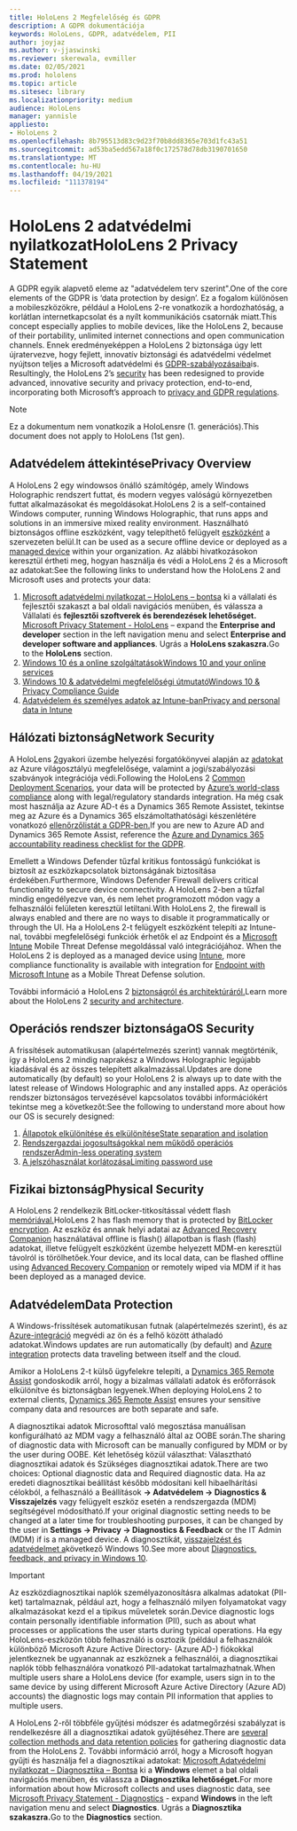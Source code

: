 ```yaml
---
title: HoloLens 2 Megfelelőség és GDPR
description: A GDPR dokumentációja
keywords: HoloLens, GDPR, adatvédelem, PII
author: joyjaz
ms.author: v-jjaswinski
ms.reviewer: skerewala, evmiller
ms.date: 02/05/2021
ms.prod: hololens
ms.topic: article
ms.sitesec: library
ms.localizationpriority: medium
audience: HoloLens
manager: yannisle
appliesto:
- HoloLens 2
ms.openlocfilehash: 8b795513d83c9d23f70b8dd8365e703d1fc43a51
ms.sourcegitcommit: ad53ba5edd567a18f0c172578d78db3190701650
ms.translationtype: MT
ms.contentlocale: hu-HU
ms.lasthandoff: 04/19/2021
ms.locfileid: "111378194"
---
```

# <a name="hololens-2-privacy-statement"></a><span data-ttu-id="5a67a-104">HoloLens 2 adatvédelmi nyilatkozat</span><span class="sxs-lookup"><span data-stu-id="5a67a-104">HoloLens 2 Privacy Statement</span></span>

<span data-ttu-id="5a67a-105">A GDPR egyik alapvető eleme az "adatvédelem terv szerint".</span><span class="sxs-lookup"><span data-stu-id="5a67a-105">One of the core elements of the GDPR is ‘data protection by design’.</span></span> <span data-ttu-id="5a67a-106">Ez a fogalom különösen a mobileszközökre, például a HoloLens 2-re vonatkozik a hordozhatóság, a korlátlan internetkapcsolat és a nyílt kommunikációs csatornák miatt.</span><span class="sxs-lookup"><span data-stu-id="5a67a-106">This concept especially applies to mobile devices, like the HoloLens 2, because of their portability, unlimited internet connections and open communication channels.</span></span> <span data-ttu-id="5a67a-107">Ennek eredményeképpen a HoloLens 2 biztonsága úgy lett újratervezve, hogy fejlett, innovatív biztonsági és adatvédelmi védelmet nyújtson teljes a Microsoft adatvédelmi és [GDPR-szabályozásaiba](https://privacy.microsoft.com/)is. [](https://docs.microsoft.com/hololens/security-architecture)</span><span class="sxs-lookup"><span data-stu-id="5a67a-107">Resultingly, the HoloLens 2’s [security](https://docs.microsoft.com/hololens/security-architecture) has been redesigned to provide advanced, innovative security and privacy protection, end-to-end, incorporating both Microsoft’s approach to [privacy and GDPR regulations](https://privacy.microsoft.com/).</span></span>

 >[!NOTE]
> <span data-ttu-id="5a67a-108">Ez a dokumentum nem vonatkozik a HoloLensre (1. generációs).</span><span class="sxs-lookup"><span data-stu-id="5a67a-108">This document does not apply to HoloLens (1st gen).</span></span>

## <a name="privacy-overview"></a><span data-ttu-id="5a67a-109">Adatvédelem áttekintése</span><span class="sxs-lookup"><span data-stu-id="5a67a-109">Privacy Overview</span></span>

<span data-ttu-id="5a67a-110">A HoloLens 2 egy windowsos önálló számítógép, amely Windows Holographic rendszert futtat, és modern vegyes valóságú környezetben futtat alkalmazásokat és megoldásokat.</span><span class="sxs-lookup"><span data-stu-id="5a67a-110">HoloLens 2 is a self-contained Windows computer, running Windows Holographic, that runs apps and solutions in an immersive mixed reality environment.</span></span> <span data-ttu-id="5a67a-111">Használható biztonságos offline eszközként, vagy telepíthető felügyelt [eszközként](https://docs.microsoft.com/mem/intune/fundamentals/windows-holographic-for-business) a szervezeten belül.</span><span class="sxs-lookup"><span data-stu-id="5a67a-111">It can be used as a secure offline device or deployed as a [managed device](https://docs.microsoft.com/mem/intune/fundamentals/windows-holographic-for-business) within your organization.</span></span> <span data-ttu-id="5a67a-112">Az alábbi hivatkozásokon keresztül értheti meg, hogyan használja és védi a HoloLens 2 és a Microsoft az adatokat:</span><span class="sxs-lookup"><span data-stu-id="5a67a-112">See the following links to understand how the HoloLens 2 and Microsoft uses and protects your data:</span></span>
1. <span data-ttu-id="5a67a-113">[Microsoft adatvédelmi nyilatkozat – HoloLens – bontsa](https://privacy.microsoft.com/privacystatement) ki a vállalati és fejlesztői szakaszt a bal oldali navigációs menüben, és válassza a Vállalati és **fejlesztői szoftverek és berendezések lehetőséget.** </span><span class="sxs-lookup"><span data-stu-id="5a67a-113">[Microsoft Privacy Statement - HoloLens](https://privacy.microsoft.com/privacystatement) – expand the **Enterprise and developer** section in the left navigation menu and select **Enterprise and developer software and appliances**.</span></span> <span data-ttu-id="5a67a-114">Ugrás a **HoloLens szakaszra.**</span><span class="sxs-lookup"><span data-stu-id="5a67a-114">Go to the **HoloLens** section.</span></span>
2.  [<span data-ttu-id="5a67a-115">Windows 10 és a online szolgáltatások</span><span class="sxs-lookup"><span data-stu-id="5a67a-115">Windows 10 and your online services</span></span>](https://privacy.microsoft.com/windows10privacy)
3.  [<span data-ttu-id="5a67a-116">Windows 10 & adatvédelmi megfelelőségi útmutató</span><span class="sxs-lookup"><span data-stu-id="5a67a-116">Windows 10 & Privacy Compliance Guide</span></span>](https://docs.microsoft.com/windows/privacy/windows-10-and-privacy-compliance)
4.  [<span data-ttu-id="5a67a-117">Adatvédelem és személyes adatok az Intune-ban</span><span class="sxs-lookup"><span data-stu-id="5a67a-117">Privacy and personal data in Intune</span></span>](https://docs.microsoft.com/mem/intune/protect/privacy-personal-data)

## <a name="network-security"></a><span data-ttu-id="5a67a-118">Hálózati biztonság</span><span class="sxs-lookup"><span data-stu-id="5a67a-118">Network Security</span></span>
<span data-ttu-id="5a67a-119">A HoloLens [2](https://docs.microsoft.com/hololens/common-scenarios)gyakori üzembe helyezési forgatókönyvei alapján az [adatokat](https://docs.microsoft.com/azure/compliance/) az Azure világosztályú megfelelősége, valamint a jogi/szabályozási szabványok integrációja védi.</span><span class="sxs-lookup"><span data-stu-id="5a67a-119">Following the HoloLens 2 [Common Deployment Scenarios](https://docs.microsoft.com/hololens/common-scenarios), your data will be protected by [Azure’s world-class compliance](https://docs.microsoft.com/azure/compliance/) along with legal/regulatory standards integration.</span></span> <span data-ttu-id="5a67a-120">Ha még csak most használja az Azure AD-t és a Dynamics 365 Remote Assistet, tekintse meg az Azure és a Dynamics 365 elszámoltathatósági készenlétére vonatkozó [ellenőrzőlistát a GDPR-ben.](https://docs.microsoft.com/compliance/regulatory/gdpr-arc-azure-dynamics)</span><span class="sxs-lookup"><span data-stu-id="5a67a-120">If you are new to Azure AD and Dynamics 365 Remote Assist, reference the [Azure and Dynamics 365 accountability readiness checklist for the GDPR](https://docs.microsoft.com/compliance/regulatory/gdpr-arc-azure-dynamics).</span></span>

<span data-ttu-id="5a67a-121">Emellett a Windows Defender tűzfal kritikus fontosságú funkciókat is biztosít az eszközkapcsolatok biztonságának biztosítása érdekében.</span><span class="sxs-lookup"><span data-stu-id="5a67a-121">Furthermore, Windows Defender Firewall delivers critical functionality to secure device connectivity.</span></span> <span data-ttu-id="5a67a-122">A HoloLens 2-ben a tűzfal mindig engedélyezve van, és nem lehet programozott módon vagy a felhasználói felületen keresztül letiltani.</span><span class="sxs-lookup"><span data-stu-id="5a67a-122">With HoloLens 2, the firewall is always enabled and there are no ways to disable it programmatically or through the UI.</span></span> <span data-ttu-id="5a67a-123">Ha a HoloLens 2-t felügyelt eszközként telepíti az Intune-nal, további megfelelőségi funkciók érhetők el az Endpoint és a [Microsoft Intune](https://docs.microsoft.com/mem/intune/protect/advanced-threat-protection) Mobile Threat Defense megoldással való integrációjához. [](https://docs.microsoft.com/mem/intune/protect/device-compliance-get-started)</span><span class="sxs-lookup"><span data-stu-id="5a67a-123">When the HoloLens 2 is deployed as a managed device using [Intune](https://docs.microsoft.com/mem/intune/protect/device-compliance-get-started), more compliance functionality is available with integration for [Endpoint with Microsoft Intune](https://docs.microsoft.com/mem/intune/protect/advanced-threat-protection) as a Mobile Threat Defense solution.</span></span> 

<span data-ttu-id="5a67a-124">További információ a HoloLens 2 [biztonságról és architektúráról.](https://docs.microsoft.com/hololens/security-architecture)</span><span class="sxs-lookup"><span data-stu-id="5a67a-124">Learn more about the HoloLens 2 [security and architecture](https://docs.microsoft.com/hololens/security-architecture).</span></span>

## <a name="os-security"></a><span data-ttu-id="5a67a-125">Operációs rendszer biztonsága</span><span class="sxs-lookup"><span data-stu-id="5a67a-125">OS Security</span></span>
<span data-ttu-id="5a67a-126">A frissítések automatikusan (alapértelmezés szerint) vannak megtörténik, így a HoloLens 2 mindig naprakész a Windows Holographic legújabb kiadásával és az összes telepített alkalmazással.</span><span class="sxs-lookup"><span data-stu-id="5a67a-126">Updates are done automatically (by default) so your HoloLens 2 is always up to date with the latest release of Windows Holographic and any installed apps.</span></span> <span data-ttu-id="5a67a-127">Az operációs rendszer biztonságos tervezésével kapcsolatos további információkért tekintse meg a következőt:</span><span class="sxs-lookup"><span data-stu-id="5a67a-127">See the following to understand more about how our OS is securely designed:</span></span>
1. [<span data-ttu-id="5a67a-128">Állapotok elkülönítése és elkülönítése</span><span class="sxs-lookup"><span data-stu-id="5a67a-128">State separation and isolation</span></span>](https://docs.microsoft.com/hololens/security-state-separation-isolation)
1. [<span data-ttu-id="5a67a-129">Rendszergazdai jogosultságokkal nem működő operációs rendszer</span><span class="sxs-lookup"><span data-stu-id="5a67a-129">Admin-less operating system</span></span>](https://docs.microsoft.com/hololens/security-adminless-os)
1. [<span data-ttu-id="5a67a-130">A jelszóhasználat korlátozása</span><span class="sxs-lookup"><span data-stu-id="5a67a-130">Limiting password use</span></span>](https://docs.microsoft.com/hololens/security-limiting-password-use)

## <a name="physical-security"></a><span data-ttu-id="5a67a-131">Fizikai biztonság</span><span class="sxs-lookup"><span data-stu-id="5a67a-131">Physical Security</span></span>
<span data-ttu-id="5a67a-132">A HoloLens 2 rendelkezik BitLocker-titkosítással védett flash [memóriával.](https://docs.microsoft.com/hololens/security-encryption-data-protection)</span><span class="sxs-lookup"><span data-stu-id="5a67a-132">HoloLens 2 has flash memory that is protected by [BitLocker encryption](https://docs.microsoft.com/hololens/security-encryption-data-protection).</span></span> <span data-ttu-id="5a67a-133">Az eszköz és annak helyi adatai az [Advanced Recovery Companion](https://www.microsoft.com/p/advanced-recovery-companion/9p74z35sfrs8#activetab=pivot:overviewtab) használatával offline is flash() állapotban is flash (flash) adatokat, illetve felügyelt eszközként üzembe helyezett MDM-en keresztül távolról is törölhetőek.</span><span class="sxs-lookup"><span data-stu-id="5a67a-133">Your device, and its local data, can be flashed offline using [Advanced Recovery Companion](https://www.microsoft.com/p/advanced-recovery-companion/9p74z35sfrs8#activetab=pivot:overviewtab) or remotely wiped via MDM if it has been deployed as a managed device.</span></span>

## <a name="data-protection"></a><span data-ttu-id="5a67a-134">Adatvédelem</span><span class="sxs-lookup"><span data-stu-id="5a67a-134">Data Protection</span></span>
<span data-ttu-id="5a67a-135">A Windows-frissítések automatikusan futnak (alapértelmezés szerint), és az [Azure-integráció](https://docs.microsoft.com/hololens/security-encryption-data-protection#Azure-integration) megvédi az ön és a felhő között áthaladó adatokat.</span><span class="sxs-lookup"><span data-stu-id="5a67a-135">Windows updates are run automatically (by default) and [Azure integration](https://docs.microsoft.com/hololens/security-encryption-data-protection#Azure-integration) protects data traveling between itself and the cloud.</span></span> 

<span data-ttu-id="5a67a-136">Amikor a HoloLens 2-t külső ügyfelekre telepíti, a [Dynamics 365 Remote Assist](https://docs.microsoft.com/hololens/hololens2-deployment-guide) gondoskodik arról, hogy a bizalmas vállalati adatok és erőforrások elkülönítve és biztonságban legyenek.</span><span class="sxs-lookup"><span data-stu-id="5a67a-136">When deploying HoloLens 2 to external clients, [Dynamics 365 Remote Assist](https://docs.microsoft.com/hololens/hololens2-deployment-guide) ensures your sensitive company data and resources are both separate and safe.</span></span> 

<span data-ttu-id="5a67a-137">A diagnosztikai adatok Microsofttal való megosztása manuálisan konfigurálható az MDM vagy a felhasználó által az OOBE során.</span><span class="sxs-lookup"><span data-stu-id="5a67a-137">The sharing of diagnostic data with Microsoft can be manually configured by MDM or by the user during OOBE.</span></span> <span data-ttu-id="5a67a-138">Két lehetőség közül választhat: Választható diagnosztikai adatok és Szükséges diagnosztikai adatok.</span><span class="sxs-lookup"><span data-stu-id="5a67a-138">There are two choices: Optional diagnostic data and Required diagnostic data.</span></span> <span data-ttu-id="5a67a-139">Ha az eredeti diagnosztikai beállítást később módosítani kell hibaelhárítási célokból, a felhasználó a Beállítások **-> Adatvédelem -> Diagnostics & Visszajelzés** vagy felügyelt eszköz esetén a rendszergazda (MDM) segítségével módosítható.</span><span class="sxs-lookup"><span data-stu-id="5a67a-139">If your original diagnostic setting needs to be changed at a later time for troubleshooting purposes, it can be changed by the user in **Settings -> Privacy -> Diagnostics & Feedback** or the IT Admin (MDM) if is a managed device.</span></span> <span data-ttu-id="5a67a-140">A diagnosztikát, [visszajelzést és adatvédelmet a](https://support.microsoft.com/windows/diagnostics-feedback-and-privacy-in-windows-10-28808a2b-a31b-dd73-dcd3-4559a5199319)következő Windows 10.</span><span class="sxs-lookup"><span data-stu-id="5a67a-140">See more about [Diagnostics, feedback, and privacy in Windows 10](https://support.microsoft.com/windows/diagnostics-feedback-and-privacy-in-windows-10-28808a2b-a31b-dd73-dcd3-4559a5199319).</span></span>

> [!Important]
> <span data-ttu-id="5a67a-141">Az eszközdiagnosztikai naplók személyazonosításra alkalmas adatokat (PII-ket) tartalmaznak, például azt, hogy a felhasználó milyen folyamatokat vagy alkalmazásokat kezd el a tipikus műveletek során.</span><span class="sxs-lookup"><span data-stu-id="5a67a-141">Device diagnostic logs contain personally identifiable information (PII), such as about what processes or applications the user starts during typical operations.</span></span> <span data-ttu-id="5a67a-142">Ha egy HoloLens-eszközön több felhasználó is osztozik (például a felhasználók különböző Microsoft Azure Active Directory- (Azure AD-) fiókokkal jelentkeznek be ugyanannak az eszköznek a felhasználói, a diagnosztikai naplók több felhasználóra vonatkozó PII-adatokat tartalmazhatnak.</span><span class="sxs-lookup"><span data-stu-id="5a67a-142">When multiple users share a HoloLens device (for example, users sign in to the same device by using different Microsoft Azure Active Directory (Azure AD) accounts) the diagnostic logs may contain PII information that applies to multiple users.</span></span>

 

<span data-ttu-id="5a67a-143">A [](https://docs.microsoft.com/hololens/hololens-diagnostic-logs) HoloLens 2-ről többféle gyűjtési módszer és adatmegőrzési szabályzat is rendelkezésre áll a diagnosztikai adatok gyűjtéséhez.</span><span class="sxs-lookup"><span data-stu-id="5a67a-143">There are [several collection methods and data retention policies](https://docs.microsoft.com/hololens/hololens-diagnostic-logs) for gathering diagnostic data from the HoloLens 2.</span></span>  <span data-ttu-id="5a67a-144">További információ arról, hogy a Microsoft hogyan gyűjti és használja fel a diagnosztikai adatokat: [Microsoft Adatvédelmi nyilatkozat – Diagnosztika – Bontsa](https://privacy.microsoft.com/privacystatement) ki a **Windows** elemet a bal oldali navigációs menüben, és válassza a **Diagnosztika lehetőséget.**</span><span class="sxs-lookup"><span data-stu-id="5a67a-144">For more information about how Microsoft collects and uses diagnostic data, see [Microsoft Privacy Statement - Diagnostics](https://privacy.microsoft.com/privacystatement) - expand **Windows** in the left navigation menu and select **Diagnostics**.</span></span> <span data-ttu-id="5a67a-145">Ugrás a **Diagnosztika szakaszra.**</span><span class="sxs-lookup"><span data-stu-id="5a67a-145">Go to the **Diagnostics** section.</span></span>
